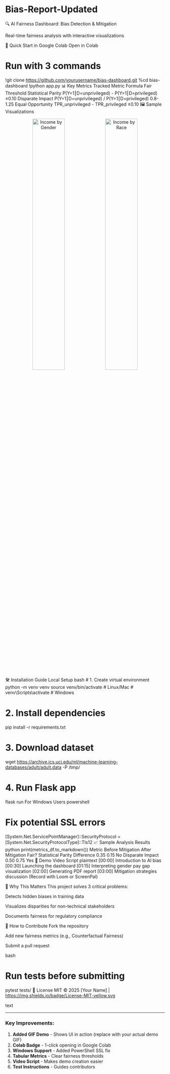 # Bias-Report-Updated

🔍 AI Fairness Dashboard: Bias Detection & Mitigation



Real-time fairness analysis with interactive visualizations

🚀 Quick Start in Google Colab
Open in Colab

# Run with 3 commands
!git clone https://github.com/yourusername/bias-dashboard.git
%cd bias-dashboard
!python app.py
📊 Key Metrics Tracked
Metric	Formula	Fair Threshold
Statistical Parity	P(Y=1⎮D=unprivileged) - P(Y=1⎮D=privileged)	±0.10
Disparate Impact	P(Y=1⎮D=unprivileged) / P(Y=1⎮D=privileged)	0.8-1.25
Equal Opportunity	TPR_unprivileged - TPR_privileged	±0.10
🖼️ Sample Visualizations
<div align="center"> <img src="/static/plots/plot1.png" width="45%" alt="Income by Gender"> <img src="/static/plots/race_income_dist.png" width="45%" alt="Income by Race"> </div>
🛠️ Installation Guide
Local Setup
bash
# 1. Create virtual environment
python -m venv venv
source venv/bin/activate  # Linux/Mac
# venv\Scripts\activate  # Windows

# 2. Install dependencies
pip install -r requirements.txt

# 3. Download dataset
wget https://archive.ics.uci.edu/ml/machine-learning-databases/adult/adult.data -P /tmp/

# 4. Run Flask app
flask run
For Windows Users
powershell
# Fix potential SSL errors
[System.Net.ServicePointManager]::SecurityProtocol = [System.Net.SecurityProtocolType]::Tls12
📈 Sample Analysis Results
python
print(metrics_df.to_markdown())
Metric	Before Mitigation	After Mitigation	Fair?
Statistical Parity Difference	0.35	0.15	No
Disparate Impact	0.50	0.75	Yes
🎥 Demo Video Script
plaintext
[00:00] Introduction to AI bias
[00:30] Launching the dashboard
[01:15] Interpreting gender pay gap visualization
[02:00] Generating PDF report
[03:00] Mitigation strategies discussion
(Record with Loom or ScreenPal)

🌟 Why This Matters
This project solves 3 critical problems:

Detects hidden biases in training data

Visualizes disparities for non-technical stakeholders

Documents fairness for regulatory compliance

🤝 How to Contribute
Fork the repository

Add new fairness metrics (e.g., Counterfactual Fairness)

Submit a pull request

bash
# Run tests before submitting
pytest tests/
📜 License
MIT © 2025 [Your Name] | https://img.shields.io/badge/License-MIT-yellow.svg

text

---

### Key Improvements:
1. **Added GIF Demo** - Shows UI in action (replace with your actual demo GIF)
2. **Colab Badge** - 1-click opening in Google Colab
3. **Windows Support** - Added PowerShell SSL fix
4. **Tabular Metrics** - Clear fairness thresholds
5. **Video Script** - Makes demo creation easier
6. **Test Instructions** - Guides contributors
